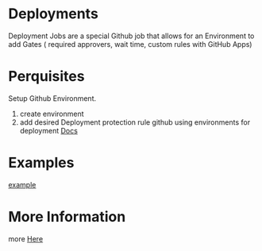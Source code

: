 # Deployments
Deployment Jobs are a special Github job that allows for an Environment to add Gates ( required approvers, wait time, custom rules with  GitHub Apps)


# Perquisites  
Setup Github Environment.
1. create environment
1. add desired Deployment protection rule
github using environments for deployment [Docs](https://docs.github.com/en/actions/deployment/targeting-different-environments/using-environments-for-deployment)

# Examples
[example](../.github/workflows/deployment.yml)


# More Information

more [Here](https://docs.github.com/en/actions/deployment/about-deployments/deploying-with-github-actions)
